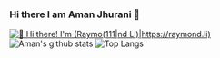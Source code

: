 ### Hi there I am Aman Jhurani 👋
[<img src="https://raw.githubusercontent.com/Raymo111/Raymo111/master/intro.gif" alt="👋 Hi there! I'm (Raymo(111|nd Li)|https://raymond.li)" title="👋 Hi there! I'm Aman Jhurani|https://raymond.li)"/>](https://raymond.li/)
![Aman's github stats](https://github-readme-stats.vercel.app/api?username=amanjhurani&count_private=true&show_icons=true) ![Top Langs](https://github-readme-stats.vercel.app/api/top-langs/?username=amanjhurani&layout=compact)
